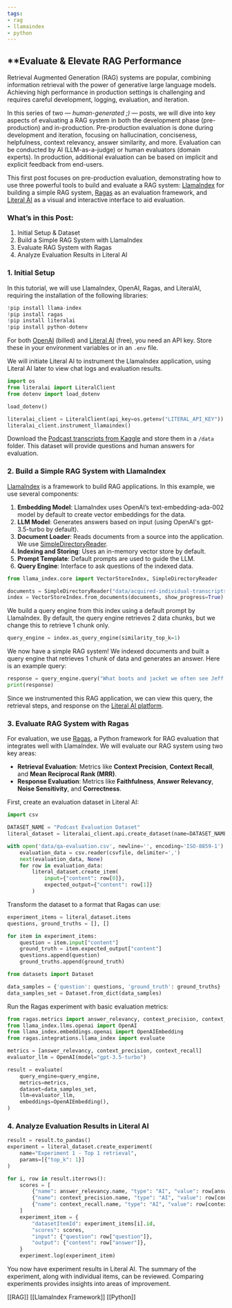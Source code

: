 ```yaml
---
tags:
- rag
- llamaindex
- python
---
```

## **Evaluate & Elevate RAG Performance

Retrieval Augmented Generation (RAG) systems are popular, combining information retrieval with the power of generative large language models. Achieving high performance in production settings is challenging and requires careful development, logging, evaluation, and iteration.

In this series of two — _human-generated ;)_ — posts, we will dive into key aspects of evaluating a RAG system in both the development phase (pre-production) and in-production. Pre-production evaluation is done during development and iteration, focusing on hallucination, conciseness, helpfulness, context relevancy, answer similarity, and more. Evaluation can be conducted by AI (LLM-as-a-judge) or human evaluators (domain experts). In production, additional evaluation can be based on implicit and explicit feedback from end-users.

This first post focuses on pre-production evaluation, demonstrating how to use three powerful tools to build and evaluate a RAG system: [LlamaIndex](https://www.llamaindex.ai/) for building a simple RAG system, [Ragas](https://ragas.io/) as an evaluation framework, and [Literal AI](https://literalai.com/) as a visual and interactive interface to aid evaluation.

### What’s in this Post:

1.  Initial Setup & Dataset
2.  Build a Simple RAG System with LlamaIndex
3.  Evaluate RAG System with Ragas
4.  Analyze Evaluation Results in Literal AI

### 1. Initial Setup

In this tutorial, we will use LlamaIndex, OpenAI, Ragas, and LiteralAI, requiring the installation of the following libraries:

```python
!pip install llama-index
!pip install ragas
!pip install literalai
!pip install python-dotenv
```

For both [OpenAI](https://platform.openai.com/api-keys) (billed) and [Literal AI](https://docs.literalai.com/get-started/installation#how-to-get-my-api-key) (free), you need an API key. Store these in your environment variables or in an `.env` file.

We will initiate Literal AI to instrument the LlamaIndex application, using Literal AI later to view chat logs and evaluation results.

```python
import os
from literalai import LiteralClient
from dotenv import load_dotenv

load_dotenv()

literalai_client = LiteralClient(api_key=os.getenv("LITERAL_API_KEY"))
literalai_client.instrument_llamaindex()
```

Download the [Podcast transcripts from Kaggle](https://www.kaggle.com/datasets/harrywang/acquired-podcast-transcripts-and-rag-evaluation) and store them in a `/data` folder. This dataset will provide questions and human answers for evaluation.

### 2. Build a Simple RAG System with LlamaIndex

[LlamaIndex](https://www.llamaindex.ai/) is a framework to build RAG applications. In this example, we use several components:

1. **Embedding Model**: LlamaIndex uses OpenAI’s text-embedding-ada-002 model by default to create vector embeddings for the data.
2. **LLM Model**: Generates answers based on input (using OpenAI's gpt-3.5-turbo by default).
3. **Document Loader**: Reads documents from a source into the application. We use [SimpleDirectoryReader](https://docs.llamaindex.ai/en/stable/module_guides/loading/simpledirectoryreader/).
4. **Indexing and Storing**: Uses an in-memory vector store by default.
5. **Prompt Template**: Default prompts are used to guide the LLM.
6. **Query Engine**: Interface to ask questions of the indexed data.

```python
from llama_index.core import VectorStoreIndex, SimpleDirectoryReader

documents = SimpleDirectoryReader("data/acquired-individual-transcripts/acquired-individual-transcripts").load_data()
index = VectorStoreIndex.from_documents(documents, show_progress=True)
```

We build a query engine from this index using a default prompt by LlamaIndex. By default, the query engine retrieves 2 data chunks, but we change this to retrieve 1 chunk only.

```python
query_engine = index.as_query_engine(similarity_top_k=1)
```

We now have a simple RAG system! We indexed documents and built a query engine that retrieves 1 chunk of data and generates an answer. Here is an example query:

```python
response = query_engine.query("What boots and jacket we often see Jeff Bezos in?")
print(response)
```

Since we instrumented this RAG application, we can view this query, the retrieval steps, and response on the [Literal AI platform](https://cloud.getliteral.ai/).

### 3. Evaluate RAG System with Ragas

For evaluation, we use [Ragas](https://docs.ragas.io/en/stable/index.html), a Python framework for RAG evaluation that integrates well with LlamaIndex. We will evaluate our RAG system using two key areas:

- **Retrieval Evaluation**: Metrics like **Context Precision**, **Context Recall**, and **Mean Reciprocal Rank (MRR)**.
- **Response Evaluation**: Metrics like **Faithfulness**, **Answer Relevancy**, **Noise Sensitivity**, and **Correctness**.

First, create an evaluation dataset in Literal AI:

```python
import csv

DATASET_NAME = "Podcast Evaluation Dataset"
literal_dataset = literalai_client.api.create_dataset(name=DATASET_NAME)

with open('data/qa-evaluation.csv', newline='', encoding='ISO-8859-1') as csvfile:
    evaluation_data = csv.reader(csvfile, delimiter=',')
    next(evaluation_data, None)
    for row in evaluation_data:
        literal_dataset.create_item(
            input={"content": row[0]},
            expected_output={"content": row[1]}
        )
```

Transform the dataset to a format that Ragas can use:

```python
experiment_items = literal_dataset.items
questions, ground_truths = [], []

for item in experiment_items:
    question = item.input["content"]
    ground_truth = item.expected_output["content"]
    questions.append(question)
    ground_truths.append(ground_truth)

from datasets import Dataset

data_samples = {'question': questions, 'ground_truth': ground_truths}
data_samples_set = Dataset.from_dict(data_samples)
```

Run the Ragas experiment with basic evaluation metrics:

```python
from ragas.metrics import answer_relevancy, context_precision, context_recall
from llama_index.llms.openai import OpenAI
from llama_index.embeddings.openai import OpenAIEmbedding
from ragas.integrations.llama_index import evaluate

metrics = [answer_relevancy, context_precision, context_recall]
evaluator_llm = OpenAI(model="gpt-3.5-turbo")

result = evaluate(
    query_engine=query_engine,
    metrics=metrics,
    dataset=data_samples_set,
    llm=evaluator_llm,
    embeddings=OpenAIEmbedding(),
)
```

### 4. Analyze Evaluation Results in Literal AI

```python
result = result.to_pandas()
experiment = literal_dataset.create_experiment(
    name="Experiment 1 - Top 1 retrieval",
    params=[{"top_k": 1}]
)

for i, row in result.iterrows():
    scores = [
        {"name": answer_relevancy.name, "type": "AI", "value": row[answer_relevancy.name]},
        {"name": context_precision.name, "type": "AI", "value": row[context_precision.name]},
        {"name": context_recall.name, "type": "AI", "value": row[context_recall.name]},
    ]
    experiment_item = {
        "datasetItemId": experiment_items[i].id,
        "scores": scores,
        "input": {"question": row["question"]},
        "output": {"content": row["answer"]},
    }
    experiment.log(experiment_item)
```

You now have experiment results in Literal AI. The summary of the experiment, along with individual items, can be reviewed. Comparing experiments provides insights into areas of improvement.

[[RAG]]  [[LlamaIndex Framework]]  [[Python]]